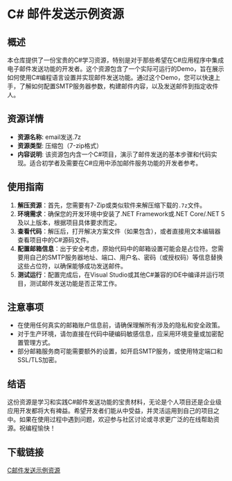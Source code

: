 # C# 邮件发送示例资源

## 概述

本仓库提供了一份宝贵的C#学习资源，特别是对于那些希望在C#应用程序中集成电子邮件发送功能的开发者。这个资源包含了一个实际可运行的Demo，旨在展示如何使用C#编程语言设置并实现邮件发送功能。通过这个Demo，您可以快速上手，了解如何配置SMTP服务器参数，构建邮件内容，以及发送邮件到指定收件人。

## 资源详情

- **资源名称**: email发送.7z
- **资源类型**: 压缩包（7-zip格式）
- **内容说明**: 该资源包内含一个C#项目，演示了邮件发送的基本步骤和代码实现。适合初学者及需要在C#应用中添加邮件服务功能的开发者参考。

## 使用指南

1. **解压资源**：首先，您需要有7-Zip或类似软件来解压缩下载的`.7z`文件。
2. **环境需求**：确保您的开发环境中安装了.NET Framework或.NET Core/.NET 5及以上版本，根据项目具体要求而定。
3. **查看代码**：解压后，打开解决方案文件（如果包含），或者直接用文本编辑器查看项目中的C#源码文件。
4. **配置邮箱信息**：出于安全考虑，原始代码中的邮箱设置可能会是占位符。您需要用自己的SMTP服务器地址、端口、用户名、密码（或授权码）等信息替换这些占位符，以确保能够成功发送邮件。
5. **测试运行**：配置完成后，在Visual Studio或其他C#兼容的IDE中编译并运行项目，测试邮件发送功能是否正常工作。

## 注意事项

- 在使用任何真实的邮箱账户信息前，请确保理解所有涉及的隐私和安全政策。
- 对于生产环境，请勿直接在代码中硬编码敏感信息，应采用环境变量或加密配置管理方式。
- 部分邮箱服务商可能需要额外的设置，如开启SMTP服务，或使用特定端口和SSL/TLS加密。

## 结语

这份资源是学习和实践C#邮件发送功能的宝贵材料，无论是个人项目还是企业级应用开发都将大有裨益。希望开发者们能从中受益，并灵活运用到自己的项目之中。如果在使用过程中遇到问题，欢迎参与社区讨论或寻求更广泛的在线帮助资源。祝编程愉快！

## 下载链接

[C邮件发送示例资源](https://pan.quark.cn/s/198c2e96d73b)
